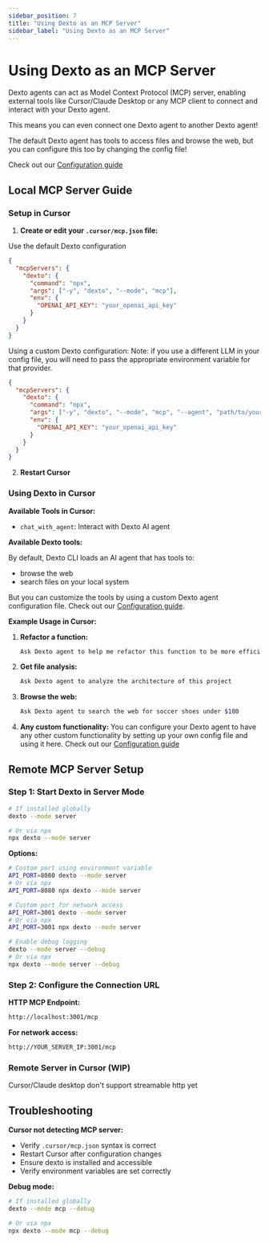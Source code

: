 ```yaml
---
sidebar_position: 7
title: "Using Dexto as an MCP Server"
sidebar_label: "Using Dexto as an MCP Server"
---
```


# Using Dexto as an MCP Server

Dexto agents can act as Model Context Protocol (MCP) server, enabling external tools like Cursor/Claude Desktop or any MCP client to connect and interact with your Dexto agent.

This means you can even connect one Dexto agent to another Dexto agent!

The default Dexto agent has tools to access files and browse the web, but you can configure this too by changing the config file!

Check out our [Configuration guide](./configuring-dexto/overview)

## Local MCP Server Guide

### Setup in Cursor

1. **Create or edit your `.cursor/mcp.json` file:**

Use the default Dexto configuration
```json
{
  "mcpServers": {
    "dexto": {
      "command": "npx",
      "args": ["-y", "dexto", "--mode", "mcp"],
      "env": {
        "OPENAI_API_KEY": "your_openai_api_key"
      }
    }
  }
}
```

Using a custom Dexto configuration:
Note: if you use a different LLM in your config file, you will need to pass the appropriate environment variable for that provider.

```json
{
  "mcpServers": {
    "dexto": {
      "command": "npx",
      "args": ["-y", "dexto", "--mode", "mcp", "--agent", "path/to/your/agent.yml"],
      "env": {
        "OPENAI_API_KEY": "your_openai_api_key"
      }
    }
  }
}
```


2. **Restart Cursor**

### Using Dexto in Cursor

**Available Tools in Cursor:**
- `chat_with_agent`: Interact with Dexto AI agent

**Available Dexto tools:**

By default, Dexto CLI loads an AI agent that has tools to:
- browse the web
- search files on your local system

But you can customize the tools by using a custom Dexto agent configuration file. Check out our [Configuration guide](./configuring-dexto/overview).

**Example Usage in Cursor:**

1. **Refactor a function:**
   ```bash
   Ask Dexto agent to help me refactor this function to be more efficient
   ```

2. **Get file analysis:**
   ```bash
   Ask Dexto agent to analyze the architecture of this project
   ```

3. **Browse the web:**
   ```bash
   Ask Dexto agent to search the web for soccer shoes under $100
   ```

4. **Any custom functionality:**
    You can configure your Dexto agent to have any other custom functionality by setting up your own config file and using it here. Check out our [Configuration guide](./configuring-dexto/overview)

## Remote MCP Server Setup

### Step 1: Start Dexto in Server Mode

```bash
# If installed globally
dexto --mode server

# Or via npx
npx dexto --mode server
```

**Options:**
```bash
# Custom port using environment variable
API_PORT=8080 dexto --mode server
# Or via npx
API_PORT=8080 npx dexto --mode server

# Custom port for network access
API_PORT=3001 dexto --mode server
# Or via npx
API_PORT=3001 npx dexto --mode server

# Enable debug logging
dexto --mode server --debug
# Or via npx
npx dexto --mode server --debug
```

### Step 2: Configure the Connection URL

**HTTP MCP Endpoint:**
```bash
http://localhost:3001/mcp
```

**For network access:**
```bash
http://YOUR_SERVER_IP:3001/mcp
```

### Remote Server in Cursor (WIP)
Cursor/Claude desktop don't support streamable http yet

## Troubleshooting

**Cursor not detecting MCP server:**
- Verify `.cursor/mcp.json` syntax is correct
- Restart Cursor after configuration changes
- Ensure dexto is installed and accessible
- Verify environment variables are set correctly

**Debug mode:**
```bash
# If installed globally
dexto --mode mcp --debug

# Or via npx
npx dexto --mode mcp --debug
``` 